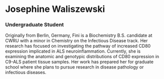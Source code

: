 # Josephine Waliszewski
### Undergraduate Student

Originally from Berlin, Germany, Fini is a Biochemistry B.S. candidate at CWRU with a minor in Chemistry on the Infectious Disease track. Her research has focused on investigating the pathway of increased CD80 expression implicated in ALS neuroinflammation. Currently, she is examining the anatomic and genotypic distributions of CD80 expression in C9-ALS patient tissue samples. Her work has prepared her for graduate school where she plans to pursue research in disease pathology or infectious diseases.
